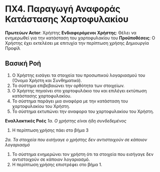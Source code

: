 # ΠΧ4. Παραγωγή Αναφοράς Κατάστασης Χαρτοφυλακίου

**Πρωτεύων Actor**: Χρήστης
**Ενδιαφερόμενοι**
**Χρήστης**: Θέλει να ενημερωθεί για την κατάσταση του χαρτοφυλακίου του
**Προϋποθέσεις**: Ο Χρήστης έχει εκτελέσει με επιτυχία την περίπτωση χρήσης Δημιουργία Προφίλ

## Βασική Ροή
1. Ο Χρήστης εισάγει τα στοιχεία του προσωπικού λογαριασμού του (Όνομα Χρήστη και Συνθηματικό).
2. Το σύστημα επιβεβαιώνει την ορθότητα των στοιχείων.
3. Ο Χρήστης πηγαίνει στο χαρτοφυλάκιο του και επιλέγει εκτύπωση κατάστασης χαρτοφυλακίου.
4. Το σύστημα παράγει μια αναφόρα με την κατάσταση του χαρτοφυλακίου του Χρήστη.
5. Το σύστημα εκτυπώνει την αναφορα του χαρτοφυλακίου του Χρήστη.

**Εναλλακτικές Ροές**
*1α. Ο χρήστης είναι ήδη συνδεδεμένος*
1. Η περίπτωση χρήσης πάει στο βήμα 3

*2α. Τα στοιχεία που εισήγαγε ο χρήστης δεν αντιστοιχούν σε κάποιον λογαριασμό*
1. Το σύστημα ενημερώνει τον χρήστη ότι τα στοιχεία που εισήγαγε δεν αντιστοιχούν σε κάποιον λογαριασμό.
2. Η περίπτωση χρήσης επιστρέφει στο βήμα 1.